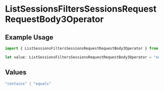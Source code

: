 # ListSessionsFiltersSessionsRequestRequestBody3Operator

## Example Usage

```typescript
import { ListSessionsFiltersSessionsRequestRequestBody3Operator } from "@orq-ai/node/models/operations";

let value: ListSessionsFiltersSessionsRequestRequestBody3Operator = "equals";
```

## Values

```typescript
"contains" | "equals"
```